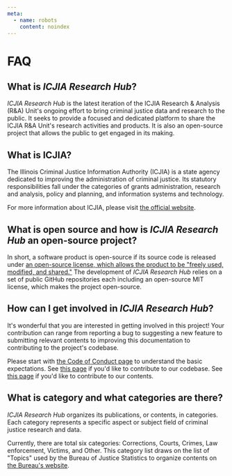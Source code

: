 ```yaml
---
meta:
  - name: robots
    content: noindex
---
```


# FAQ

## What is _ICJIA Research Hub_?

_ICJIA Research Hub_ is the latest iteration of the ICJIA Research & Analysis (R&A) Unit's ongoing effort to bring criminal justice data and research to the public. It seeks to provide a focused and dedicated platform to share the ICJIA R&A Unit's research activities and products. It is also an open-source project that allows the public to get engaged in its making.

## What is ICJIA?

The Illinois Criminal Justice Information Authority (ICJIA) is a state agency dedicated to improving the administration of criminal justice. Its statutory responsibilities fall under the categories of grants administration, research and analysis, policy and planning, and information systems and technology.

For more information about ICJIA, please visit [the official website](http://icjia.state.il.us).

## What is open source and how is _ICJIA Research Hub_ an open-source project?

In short, a software product is open-source if its source code is released under [an open-source license, which allows the product to be "freely used, modified, and shared."](https://opensource.org/licenses) The development of _ICJIA Research Hub_ relies on a set of public GitHub repositories each including an open-source MIT license, which makes the project open-source.

## How can I get involved in _ICJIA Research Hub_?

It's wonderful that you are interested in getting involved in this project! Your contribution can range from reporting a bug to suggesting a new feature to submitting relevant contents to improving this documentation to contributing to the project's codebase.

Please start with [the Code of Conduct page](../dev-guide/contributing/code_of_conduct.md) to understand the basic expectations. See [this page](../dev-guide/contributing/codebase.md) if you'd like to contribute to our codebase. See [this page](../dev-guide/contributing/contents.md) if you'd like to contribute to our contents.

## What is category and what categories are there?

_ICJIA Research Hub_ organizes its publications, or contents, in categories. Each category represents a specific aspect or subject field of criminal justice research and data.

Currently, there are total six categories: Corrections, Courts, Crimes, Law enforcement, Victims, and Other. This category list draws on the list of "Topics" used by the Bureau of Justice Statistics to organize contents on [the Bureau's website](https://www.bjs.gov/).
